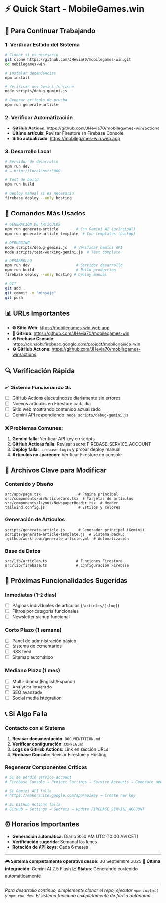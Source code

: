 # ⚡ Quick Start - MobileGames.win

## 🚀 Para Continuar Trabajando

### 1. **Verificar Estado del Sistema**
```bash
# Clonar si es necesario
git clone https://github.com/JHevia70/mobilegames-win.git
cd mobilegames-win

# Instalar dependencias
npm install

# Verificar que Gemini funciona
node scripts/debug-gemini.js

# Generar artículo de prueba
npm run generate-article
```

### 2. **Verificar Automatización**
- **GitHub Actions**: https://github.com/JHevia70/mobilegames-win/actions
- **Último artículo**: Revisar Firestore en Firebase Console
- **Sitio actualizado**: https://mobilegames-win.web.app

### 3. **Desarrollo Local**
```bash
# Servidor de desarrollo
npm run dev
# → http://localhost:3000

# Test de build
npm run build

# Deploy manual si es necesario
firebase deploy --only hosting
```

## 🔧 Comandos Más Usados

```bash
# GENERACIÓN DE ARTÍCULOS
npm run generate-article        # Con Gemini AI (principal)
npm run generate-article-template  # Con templates (backup)

# DEBUGGING
node scripts/debug-gemini.js   # Verificar Gemini API
node scripts/test-working-gemini.js  # Test completo

# DESARROLLO
npm run dev                     # Servidor desarrollo
npm run build                   # Build producción
firebase deploy --only hosting # Deploy manual

# GIT
git add .
git commit -m "mensaje"
git push
```

## 📊 URLs Importantes

- **🌐 Sitio Web**: https://mobilegames-win.web.app
- **📱 GitHub**: https://github.com/JHevia70/mobilegames-win
- **🔥 Firebase Console**: https://console.firebase.google.com/project/mobilegames-win
- **⚙️ GitHub Actions**: https://github.com/JHevia70/mobilegames-win/actions

## 🔍 Verificación Rápida

### ✅ Sistema Funcionando Si:
- [ ] GitHub Actions ejecutándose diariamente sin errores
- [ ] Nuevos artículos en Firestore cada día
- [ ] Sitio web mostrando contenido actualizado
- [ ] Gemini API respondiendo: `node scripts/debug-gemini.js`

### ❌ Problemas Comunes:
1. **Gemini falla**: Verificar API key en scripts
2. **GitHub Actions falla**: Revisar secret FIREBASE_SERVICE_ACCOUNT
3. **Deploy falla**: `firebase login` y probar deploy manual
4. **Artículos no aparecen**: Verificar Firestore en console

## 📁 Archivos Clave para Modificar

### **Contenido y Diseño**
```
src/app/page.tsx                 # Página principal
src/components/ui/ArticleCard.tsx  # Tarjetas de artículos
src/components/layout/NewspaperHeader.tsx  # Header
tailwind.config.js               # Estilos y colores
```

### **Generación de Artículos**
```
scripts/generate-article.js      # Generador principal (Gemini)
scripts/generate-article-template.js  # Sistema backup
.github/workflows/generate-article.yml  # Automatización
```

### **Base de Datos**
```
src/lib/articles.ts             # Funciones Firestore
src/lib/firebase.ts             # Configuración Firebase
```

## 🎯 Próximas Funcionalidades Sugeridas

### **Inmediatas** (1-2 días)
- [ ] Páginas individuales de artículos (`/articles/[slug]`)
- [ ] Filtros por categoría funcionales
- [ ] Newsletter signup funcional

### **Corto Plazo** (1 semana)
- [ ] Panel de administración básico
- [ ] Sistema de comentarios
- [ ] RSS feed
- [ ] Sitemap automático

### **Mediano Plazo** (1 mes)
- [ ] Multi-idioma (English/Español)
- [ ] Analytics integrado
- [ ] SEO avanzado
- [ ] Social media integration

## 📞 Si Algo Falla

### **Contacto con el Sistema**
1. **Revisar documentación**: `DOCUMENTATION.md`
2. **Verificar configuración**: `CONFIG.md`
3. **Logs de GitHub Actions**: Link en sección URLs
4. **Firebase Console**: Revisar Firestore y Hosting

### **Regenerar Componentes Críticos**
```bash
# Si se perdió service account
# Firebase Console → Project Settings → Service Accounts → Generate new key

# Si Gemini API falla
# https://makersuite.google.com/app/apikey → Create new key

# Si GitHub Actions falla
# GitHub → Settings → Secrets → Update FIREBASE_SERVICE_ACCOUNT
```

## ⏰ Horarios Importantes

- **Generación automática**: Diario 9:00 AM UTC (10:00 AM CET)
- **Verificación sugerida**: Semanal los lunes
- **Rotación de API keys**: Cada 6 meses

---

**🎮 Sistema completamente operativo desde**: 30 Septiembre 2025
**🤖 Última integración**: Gemini AI 2.5 Flash
**📈 Status**: Generando contenido automáticamente

---

*Para desarrollo continuo, simplemente clonar el repo, ejecutar `npm install` y `npm run dev`. El sistema funciona completamente de forma autónoma.*